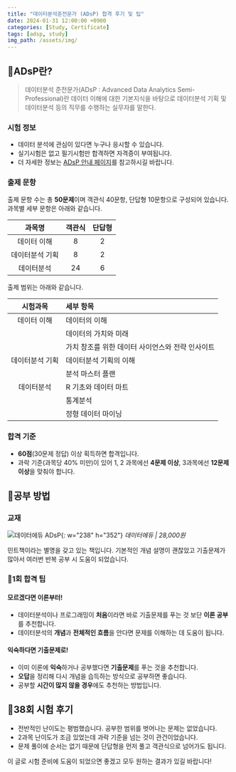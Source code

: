 ```yaml
---
title: "데이터분석준전문가 (ADsP) 합격 후기 및 팁"
date: 2024-01-31 12:00:00 +0900
categories: [Study, Certificate]
tags: [adsp, study] 
img_path: /assets/img/
---
```


## 📄ADsP란?
> 데이터분석 준전문가(ADsP : Advanced Data Analytics Semi-Professional)란 데이터 이해에 대한 기본지식을 바탕으로 데이터분석 기획 및 데이터분석 등의 직무를 수행하는 실무자를 말한다.

### 시험 정보
- 데이터 분석에 관심이 있다면 누구나 응시할 수 있습니다.
- 실기시험은 없고 필기시험만 합격하면 자격증이 부여됩니다.
- 더 자세한 정보는 [ADsP 안내 페이지](https://www.dataq.or.kr/www/sub/a_06.do)를 참고하시길 바랍니다.

### 출제 문항
출제 문항 수는 총 **50문제**이며 객관식 40문항, 단답형 10문항으로 구성되어 있습니다. 과목별 세부 문항은 아래와 같습니다.

| 과목명 | 객관식 | 단답형 |
| :--: | :--: | :--:|
| 데이터 이해| 8 | 2 |
| 데이터분석 기획 | 8 | 2 |
| 데이터분석 | 24 | 6 | 

출제 범위는 아래와 같습니다.

|시험과목|세부 항목|
|:--:|:--|
|데이터 이해|데이터의 이해|
||데이터의 가치와 미래|
||가치 창조를 위한 데이터 사이언스와 전략 인사이트|
|데이터분석 기획|데이터분석 기획의 이해|
||분석 마스터 플랜|
|데이터분석|R 기초와 데이터 마트|
||통계분석|
||정형 데이터 마이닝|


### 합격 기준
- **60점**(30문제 정답) 이상 획득하면 합격입니다.
- 과락 기준(과목당 40% 미만)이 있어 1, 2 과목에선 **4문제 이상**, 3과목에선 **12문제 이상**을 맞춰야 합니다.

## 📖공부 방법

### 교재

![데이터에듀 ADsP](adsp_book.jpg){: w="238" h="352"}
_데이터에듀 | 28,000원_

민트책이라는 별명을 갖고 있는 책입니다. 기본적인 개념 설명이 괜찮았고 기출문제가 많아서 여러번 반복 공부 시 도움이 되었습니다.

### 🍯1회 합격 팁

#### 모르겠다면 이론부터!
- 데이터분석이나 프로그래밍이 **처음**이라면 바로 기출문제를 푸는 것 보단 **이론 공부**를 추천합니다.
- 데이터분석의 **개념**과 **전체적인 흐름**을 안다면 문제를 이해하는 데 도움이 됩니다.

#### 익숙하다면 기출문제로!
- 이미 이론에 **익숙**하거나 공부했다면 **기출문제**를 푸는 것을 추천합니다.
- **오답**을 정리해 다시 개념을 습득하는 방식으로 공부하면 좋습니다.
- 공부할 **시간이 많지 않을 경우**에도 추천하는 방법입니다.

## 📅38회 시험 후기
- 전반적인 난이도는 평범했습니다. 공부한 범위를 벗어나는 문제는 없었습니다.
- 2과목 난이도가 조금 있었는데 과락 기준을 넘는 것이 관건이었습니다.
- 문제 풀이에 순서는 없기 때문에 단답형을 먼저 풀고 객관식으로 넘어가도 됩니다.

이 글로 시험 준비에 도움이 되었으면 좋겠고 모두 원하는 결과가 있길 바랍니다! 